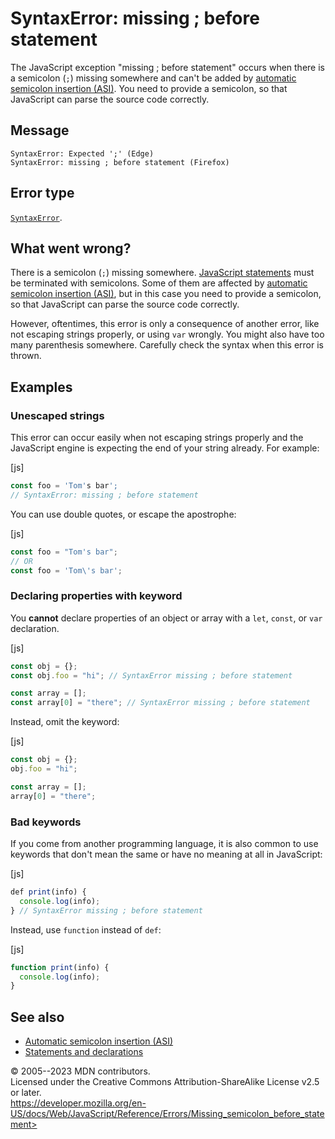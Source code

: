 SyntaxError: missing ; before statement
=======================================

 
The JavaScript exception \"missing ; before statement\" occurs when
there is a semicolon (`;`) missing somewhere and can\'t be added by
[automatic semicolon insertion
(ASI)](../lexical_grammar#automatic_semicolon_insertion). You need to
provide a semicolon, so that JavaScript can parse the source code
correctly.


 
Message
-------

 
```text
SyntaxError: Expected ';' (Edge)
SyntaxError: missing ; before statement (Firefox)
```



 
Error type 
----------

 
[`SyntaxError`](../global_objects/syntaxerror).



 
What went wrong? 
----------------

 
There is a semicolon (`;`) missing somewhere. [JavaScript
statements](https://developer.mozilla.org/en-US/docs/Web/JavaScript/Reference/Statements)
must be terminated with semicolons. Some of them are affected by
[automatic semicolon insertion
(ASI)](../lexical_grammar#automatic_semicolon_insertion), but in this
case you need to provide a semicolon, so that JavaScript can parse the
source code correctly.

However, oftentimes, this error is only a consequence of another error,
like not escaping strings properly, or using `var` wrongly. You might
also have too many parenthesis somewhere. Carefully check the syntax
when this error is thrown.



 
Examples
--------


 
### Unescaped strings 

 
This error can occur easily when not escaping strings properly and the
JavaScript engine is expecting the end of your string already. For
example:

 
 
[js]


```js
const foo = 'Tom's bar';
// SyntaxError: missing ; before statement
```


You can use double quotes, or escape the apostrophe:

 
 
[js]


```js
const foo = "Tom's bar";
// OR
const foo = 'Tom\'s bar';
```




 
### Declaring properties with keyword 

 
You **cannot** declare properties of an object or array with a `let`,
`const`, or `var` declaration.

 
 
[js]


```js
const obj = {};
const obj.foo = "hi"; // SyntaxError missing ; before statement

const array = [];
const array[0] = "there"; // SyntaxError missing ; before statement
```


Instead, omit the keyword:

 
 
[js]


```js
const obj = {};
obj.foo = "hi";

const array = [];
array[0] = "there";
```




 
### Bad keywords 

 
If you come from another programming language, it is also common to use
keywords that don\'t mean the same or have no meaning at all in
JavaScript:

 
 
[js]


```js
def print(info) {
  console.log(info);
} // SyntaxError missing ; before statement
```


Instead, use `function` instead of `def`:

 
 
[js]


```js
function print(info) {
  console.log(info);
}
```




 
See also 
--------

 
-   [Automatic semicolon insertion
    (ASI)](../lexical_grammar#automatic_semicolon_insertion)
-   [Statements and
    declarations](https://developer.mozilla.org/en-US/docs/Web/JavaScript/Reference/Statements)



 
© 2005--2023 MDN contributors.\
Licensed under the Creative Commons Attribution-ShareAlike License v2.5
or later.\
https://developer.mozilla.org/en-US/docs/Web/JavaScript/Reference/Errors/Missing_semicolon_before_statement>

